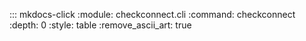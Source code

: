 ::: mkdocs-click
    :module: checkconnect.cli
    :command: checkconnect
    :depth: 0
    :style: table
    :remove_ascii_art: true
